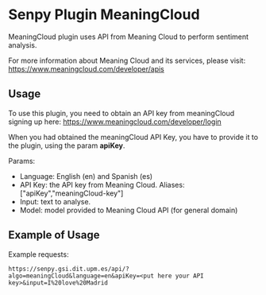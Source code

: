 # Senpy Plugin MeaningCloud

MeaningCloud plugin uses API from Meaning Cloud to perform sentiment analysis. 

For more information about Meaning Cloud and its services, please visit: https://www.meaningcloud.com/developer/apis

## Usage

To use this plugin, you need to obtain an API key from meaningCloud signing up here: https://www.meaningcloud.com/developer/login

When you had obtained the meaningCloud API Key, you have to provide it to the plugin, using the param **apiKey**.

Params:	
- Language: English (en) and Spanish (es)
- API Key: the API key from Meaning Cloud. Aliases: ["apiKey","meaningCloud-key"]
- Input: text to analyse.
- Model: model provided to Meaning Cloud API (for general domain)

## Example of Usage

Example requests: 
```
https://senpy.gsi.dit.upm.es/api/?algo=meaningCloud&language=en&apiKey=<put here your API key>&input=I%20love%20Madrid
```
